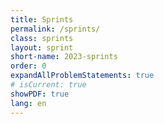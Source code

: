 ```yaml
---
title: Sprints
permalink: /sprints/
class: sprints
layout: sprint
short-name: 2023-sprints
order: 0
expandAllProblemStatements: true
# isCurrent: true
showPDF: true
lang: en
---
```

